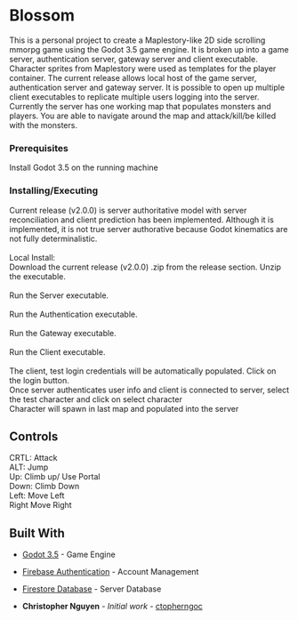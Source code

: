 # Blossom

This is a personal project to create a Maplestory-like 2D side scrolling mmorpg game using the Godot 3.5 game engine. It is broken up into a game server, authentication server, gateway server and client executable.
Character sprites from Maplestory were used as templates for the player container. The current release allows local host of the game server, authentication server and gateway server. It is possible to open up multiple
client executables to replicate multiple users logging into the server. Currently the server has one working map that populates monsters and players. You are able to navigate around the map and attack/kill/be killed with
the monsters.

### Prerequisites

Install Godot 3.5 on the running machine

### Installing/Executing
Current release (v2.0.0) is server authoritative model with server reconciliation and client prediction has been implemented. Although it is implemented, it is not true server authorative because Godot kinematics are not fully determinalistic.<br />
<br />
Local Install: <br />
Download the current release (v2.0.0) .zip from the release section. Unzip the executable.<br />
<br />
Run the Server executable.<br />
<br />
Run the Authentication executable.<br />
<br />
Run the Gateway executable.<br />
<br />
Run the Client executable.<br />
<br />
The client, test login credentials will be automatically populated. Click on the login button. <br />
Once server authenticates user info and client is connected to server, select the test character and click on select character<br />
Character will spawn in last map and populated into the server<br />

## Controls

CRTL: Attack<br />
ALT:     Jump<br />
Up:      Climb up/ Use Portal<br />
Down:    Climb Down<br />
Left:    Move Left<br />
Right    Move Right<br />

## Built With

* [Godot 3.5](https://godotengine.org/article/godot-3-5-cant-stop-wont-stop/) - Game Engine
* [Firebase Authentication](https://firebase.google.com/products/auth) - Account Management
* [Firestore Database](https://firebase.google.com/products/storage) - Server Database

* **Christopher Nguyen** - *Initial work* - [ctopherngoc](https://github.com/ctopherngoc)

